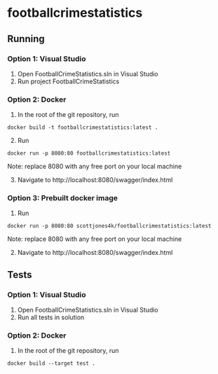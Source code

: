# footballcrimestatistics

## Running 
### Option 1: Visual Studio
1. Open FootballCrimeStatistics.sln in Visual Studio
2. Run project FootballCrimeStatistics
### Option 2: Docker
1. In the root of the git repository, run
```
docker build -t footballcrimestatistics:latest .
```
2. Run
```
docker run -p 8080:80 footballcrimestatistics:latest
```
Note: replace 8080 with any free port on your local machine


3. Navigate to http://localhost:8080/swagger/index.html
### Option 3: Prebuilt docker image
1. Run
```
docker run -p 8080:80 scottjones4k/footballcrimestatistics:latest
```
Note: replace 8080 with any free port on your local machine


2. Navigate to http://localhost:8080/swagger/index.html

## Tests
### Option 1: Visual Studio
1. Open FootballCrimeStatistics.sln in Visual Studio
2. Run all tests in solution

### Option 2: Docker
1. In the root of the git repository, run
```
docker build --target test .
```